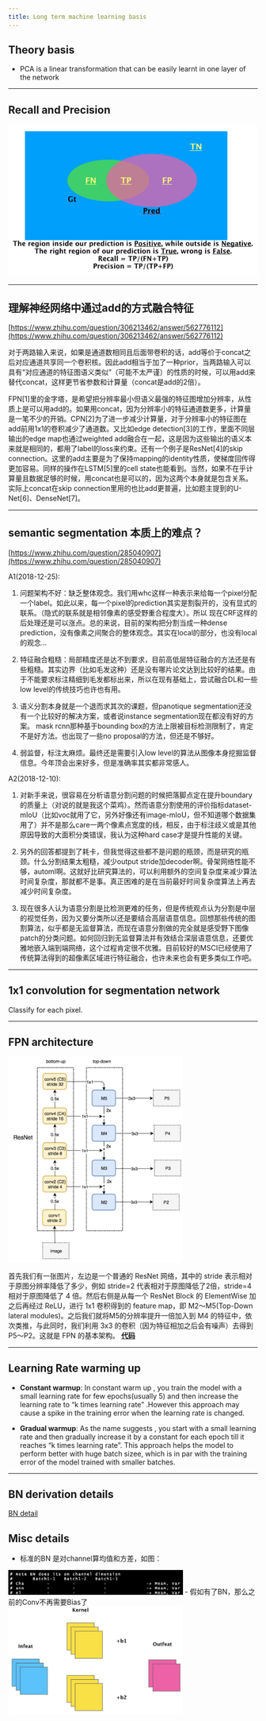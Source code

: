 ```yaml
---
title: Long term machine learning basis
---
```


## Theory basis

- PCA is a linear transformation that can be easily learnt in one layer of the network

<hr>

## Recall and Precision

![](../imgs/20180417_precision_recall.jpg)

<hr>

## 理解神经网络中通过add的方式融合特征

[https://www.zhihu.com/question/306213462/answer/562776112](https://www.zhihu.com/question/306213462/answer/562776112)

对于两路输入来说，如果是通道数相同且后面带卷积的话，add等价于concat之后对应通道共享同一个卷积核。因此add相当于加了一种prior，当两路输入可以具有“对应通道的特征图语义类似”（可能不太严谨）的性质的时候，可以用add来替代concat，这样更节省参数和计算量（concat是add的2倍）。

FPN[1]里的金字塔，是希望把分辨率最小但语义最强的特征图增加分辨率，从性质上是可以用add的。如果用concat，因为分辨率小的特征通道数更多，计算量是一笔不少的开销。CPN[2]为了进一步减少计算量，对于分辨率小的特征图在add前用1x1的卷积减少了通道数。又比如edge detection[3]的工作，里面不同层输出的edge map也通过weighted add融合在一起，这是因为这些输出的语义本来就是相同的，都用了label的loss来约束。还有一个例子是ResNet[4]的skip connection。这里的add主要是为了保持mapping的identity性质，使梯度回传得更加容易。同样的操作在LSTM[5]里的cell state也能看到。当然，如果不在乎计算量且数据足够的时候，用concat也是可以的，因为这两个本身就是包含关系。实际上concat在skip connection里用的也比add更普遍，比如题主提到的U-Net[6]、DenseNet[7]。

<hr>

## semantic segmentation 本质上的难点？

[https://www.zhihu.com/question/285040907](https://www.zhihu.com/question/285040907)

A1(2018-12-25): 

1. 问题架构不好：缺乏整体观念。我们用whc这样一种表示来给每一个pixel分配一个label。如此以来，每一个pixel的prediction其实是割裂开的，没有显式的联系。（隐式的联系就是相邻像素的感受野重合程度大）。所以 现在CRF这样的后处理还是可以涨点。总的来说，目前的架构把分割当成一种dense prediction，没有像素之间聚合的整体观念。其实在local的部分，也没有local的观念...

2. 特征融合粗糙：局部精度还是达不到要求，目前高低层特征融合的方法还是有些粗糙。其实边界（比如毛发这种）还是没有哪片论文达到比较好的结果。由于不能要求标注精细到毛发都标出来，所以在现有基础上，尝试融合DL和一些low level的传统技巧也许也有用。

3. 语义分割本身就是一个退而求其次的课题，但panotique segmentation还没有一个比较好的解决方案，或者说instance segmentation现在都没有好的方案。 mask rcnn那种基于bounding box的方法上限被目标检测限制了，肯定不是好方法。也出现了一些no proposal的方法，但还是不够好。

4. 弱监督，标注太麻烦。最终还是需要引入low level的算法从图像本身挖掘监督信息。今年顶会出来好多，但是准确率其实都非常感人。


A2(2018-12-10):

1. 对新手来说，很容易在分析语意分割问题的时候把落脚点定在提升boundary的质量上（对说的就是我这个菜鸡）。然而语意分割使用的评价指标dataset-mIoU（比如voc就用了它，另外好像还有image-mIoU，但不知道哪个数据集用了）并不是那么care一两个像素点宽度的线，相反，由于标注歧义或是其他原因导致的大面积分类错误，我认为这种hard case才是提升性能的关键。

2. 另外的回答都提到了耗卡，但我觉得这些都不是问题的瓶颈，而是研究的瓶颈。什么分割结果太粗糙，减少output stride加decoder啊。骨架网络性能不够，automl啊。这就好比研究算法的，可以利用额外的空间复杂度来减少算法时间复杂度，那就都不是事。真正困难的是在当前最好时间复杂度算法上再去减少时间复杂度。

3. 现在很多人认为语意分割是比检测更难的任务，但是传统观点认为分割是中层的视觉任务，因为又要分类所以还是要结合高层语意信息。回想那些传统的图割算法，似乎都是无监督算法，而现在语意分割做的完全就是感受野下图像patch的分类问题。如何回归到无监督算法并有效结合深层语意信息，还要优雅地嵌入端到端网络，这个过程肯定很不优雅。目前较好的MSCI已经使用了传统算法得到的超像素区域进行特征融合，也许未来也会有更多类似工作吧。

<hr>


## 1x1 convolution for segmentation network

Classify for each pixel.

<hr>

## FPN architecture

<img width="70%" src="../imgs/20180517_fpn.jpg" />

首先我们有一张图片，左边是一个普通的 ResNet 网络，其中的 stride 表示相对于原图分辨率降低了多少，例如 stride=2 代表相对于原图降低了2倍，stride=4相对于原图降低了 4 倍。然后右侧是从每一个 ResNet Block 的 ElementWise 加之后再经过 ReLU，进行 1x1 卷积得到的 feature map，即 M2～M5(Top-Down lateral modules)。之后我们就将M5的分辨率提升一倍加入到 M4 的特征中，依次类推，与此同时，我们利用 3x3 的卷积（因为特征相加之后会有噪声）去得到 P5～P2。这就是 FPN 的基本架构。
[__代码__](https://github.com/roytseng-tw/Detectron.pytorch/blob/master/lib/modeling/FPN.py)

<hr>

## Learning Rate warming up

- **Constant warmup**: In constant warm up , you train the model with a small learning rate for few epochs(usually 5) and then increase the learning rate to “k times learning rate” .However this approach may cause a spike in the training error when the learning rate is changed.

- **Gradual warmup**: As the name suggests , you start with a small learning rate and then gradually increase it by a constant for each epoch till it reaches “k times learning rate”. This approach helps the model to perform better with huge batch sizee, which is in par with the training error of the model trained with smaller batches.

<hr>

## BN derivation details

[BN detail](https://kevinzakka.github.io/2016/09/14/batch_normalization/)

## Misc details

- 标准的BN 是对channel算均值和方差，如图：
<img width="70%" src="../imgs/20181211-bnmeanvar.png" />
- 假如有了BN，那么之前的Conv不再需要Bias了
<img width="70%" src="../imgs/20181212-conv_bias.jpg" />












